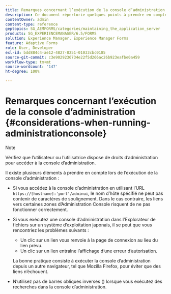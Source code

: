 ```yaml
---
title: Remarques concernant l’exécution de la console d’administration
description: Ce document répertorie quelques points à prendre en compte lors de l’exécution de la console d’administration.
contentOwner: admin
content-type: reference
geptopics: SG_AEMFORMS/categories/maintaining_the_application_server
products: SG_EXPERIENCEMANAGER/6.5/FORMS
solution: Experience Manager, Experience Manager Forms
feature: Adaptive Forms
role: User, Developer
exl-id: bdd884c4-ae12-4827-8251-01033cbc0185
source-git-commit: c3e9029236734e22f5d266ac26b923eafbe0a459
workflow-type: tm+mt
source-wordcount: '147'
ht-degree: 100%

---
```


# Remarques concernant l’exécution de la console d’administration {#considerations-when-running-administrationconsole}

>[!NOTE]
> 
> Vérifiez que l’utilisateur ou l’utilisatrice dispose de droits d’administration pour accéder à la console d’administration.

Il existe plusieurs éléments à prendre en compte lors de l’exécution de la console d’administration :

* Si vous accédez à la console d’administration en utilisant l’URL `https://[hostname]:'port'/adminui`, le nom d’hôte spécifié ne peut pas contenir de caractères de soulignement. Dans le cas contraire, les liens vers certaines zones d’Administration Console risquent de ne pas fonctionner correctement.
* Si vous exécutez une console d’administration dans l’Explorateur de fichiers sur un système d’exploitation japonais, il se peut que vous rencontriez les problèmes suivants :

   * Un clic sur un lien vous renvoie à la page de connexion au lieu du lien prévu.
   * Un clic sur un lien entraîne l’affichage d’une erreur d’autorisation.

  La bonne pratique consiste à exécuter la console d’administration depuis un autre navigateur, tel que Mozilla Firefox, pour éviter que des liens n’échouent.

* N’utilisez pas de barres obliques inverses (\) lorsque vous exécutez des recherches dans la console d’administration.
